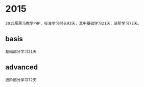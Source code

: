 #   2015
    2015版黑马教学PHP，标准学习时长93天，其中基础学习21天，进阶学习72天。
##  basis
    基础部分学习21天
##  advanced
    进阶部分学习72天